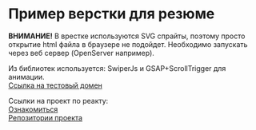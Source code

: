 # Пример верстки для резюме
<b>ВНИМАНИЕ!</b>
В врестке используются SVG спрайты, поэтому просто открытие html файла в браузере не подойдет. Необходимо запускать через веб сервер (OpenServer например). 

Из библиотек используется: SwiperJs и GSAP+ScrollTrigger для анимации. <br/>
[Ссылка на тестовый домен](https://cb98369.tmweb.ru/)

Ссылки на проект по реакту: <br/>
[Ознакомиться](http://89.44.199.46) <br/>
[Репозитории проекта](https://github.com/SultanMashukov/myFoodApp)
